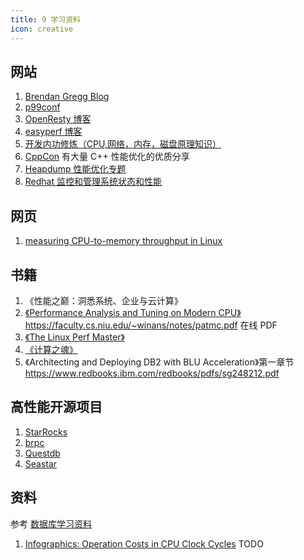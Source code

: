 ```yaml
---
title: 9 学习资料
icon: creative
---
```



## 网站

1. [Brendan Gregg Blog](https://www.brendangregg.com/)
2. [p99conf](https://www.p99conf.io/)
3. [OpenResty 博客](https://blog.openresty.com.cn/cn/tags/dynamic-tracing/)
4. [easyperf 博客](https://easyperf.net/notes/)
5. [开发内功修炼（CPU,网络，内存，磁盘原理知识）](https://github.com/yanfeizhang/coder-kung-fu)
6. [CppCon](https://github.com/CppCon) 有大量 C++ 性能优化的优质分享
7. [Heapdump 性能优化专题](https://heapdump.cn/monographic/all)
8. [Redhat 监控和管理系统状态和性能](https://access.redhat.com/documentation/zh-cn/red_hat_enterprise_linux/8/html/monitoring_and_managing_system_status_and_performance/index)

## 网页

1. [measuring CPU-to-memory throughput in Linux](https://github.com/LucaCanali/Miscellaneous/blob/master/Spark_Notes/Tools_Linux_Memory_Perf_Measure.md)


## 书籍

1. 《性能之巅：洞悉系统、企业与云计算》
2. [《Performance Analysis and Tuning on Modern CPU》](https://github.com/dendibakh/perf-book)   <https://faculty.cs.niu.edu/~winans/notes/patmc.pdf> 在线 PDF
3. [《The Linux Perf Master》](https://riboseyim.gitbook.io/perf/)
4. [《计算之魂》](https://book.douban.com/subject/35641088//)
5. 《Architecting and Deploying DB2 with BLU Acceleration》第一章节 <https://www.redbooks.ibm.com/redbooks/pdfs/sg248212.pdf>

## 高性能开源项目

1. [StarRocks](https://github.com/StarRocks/starrocks)
2. [brpc](https://github.com/apache/brpc)
3. [Questdb](https://github.com/questdb/questdb)
4. [Seastar](https://github.com/scylladb/seastar)


## 资料

参考 [数据库学习资料](https://blog.bcmeng.com/post/database-learning.html#%E6%80%A7%E8%83%BD%E4%BC%98%E5%8C%96)

1. [Infographics: Operation Costs in CPU Clock Cycles](http://ithare.com/infographics-operation-costs-in-cpu-clock-cycles/)  TODO


